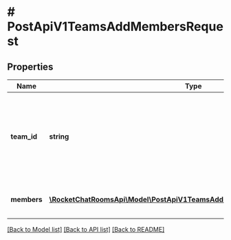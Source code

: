 # # PostApiV1TeamsAddMembersRequest

## Properties

Name | Type | Description | Notes
------------ | ------------- | ------------- | -------------
**team_id** | **string** | Enter the team ID. Alternatively, enter the &#x60;teamName&#x60; parameter and provide the team&#39;s name as the value. |
**members** | [**\RocketChatRoomsApi\Model\PostApiV1TeamsAddMembersRequestMembersInner[]**](PostApiV1TeamsAddMembersRequestMembersInner.md) | The users (IDs and roles) to add to the team. |

[[Back to Model list]](../../README.md#models) [[Back to API list]](../../README.md#endpoints) [[Back to README]](../../README.md)
